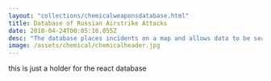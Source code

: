 ```yaml
---
layout: "collections/chemicalweaponsdatabase.html"
title: Database of Russian Airstrike Attacks
date: 2018-04-24T00:05:18.055Z
desc: "The database places incidents on a map and allows data to be searched by incidents, keyword, and related video content.  Continual updates of observations and incidents are planned, as well as inclusion of data from additional sources and publishing platforms"
image: /assets/chemical/chemicalheader.jpg
---
```


this is just a holder for the react database
